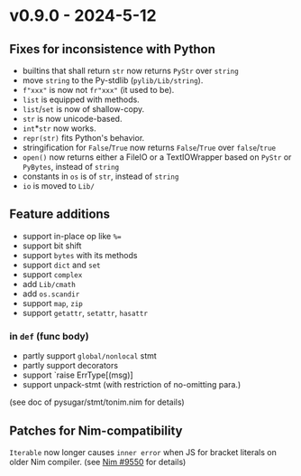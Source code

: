 
# v0.9.0 - 2024-5-12


## Fixes for inconsistence with Python

- builtins that shall return `str` now returns `PyStr` over `string`
- move `string` to the Py-stdlib (`pylib/Lib/string`).
- `f"xxx"` is now not `fr"xxx"` (it used to be).
- `list` is equipped with methods.
- `list`/`set` is now of shallow-copy.
- `str` is now unicode-based.
- `int`*`str` now works.
- `repr(str)` fits Python's behavior.
- stringification for `False`/`True` now returns `False`/`True` over `false`/`true`
- `open()` now returns either a FileIO or a TextIOWrapper
based on `PyStr` or `PyBytes`, instead of `string`
- constants in `os` is of `str`, instead of `string`
- `io` is moved to `Lib/`

## Feature additions

- support in-place op like `%=`
- support bit shift
- support `bytes` with its methods
- support `dict` and `set`
- support `complex`
- add `Lib/cmath`
- add `os.scandir`
- support `map`, `zip`
- support `getattr`, `setattr`, `hasattr`

### in `def` (func body)
- partly support `global/nonlocal` stmt
- partly support decorators
- support `raise ErrType[(msg)]
- support unpack-stmt (with restriction of no-omitting para.)

(see doc of pysugar/stmt/tonim.nim for details)

## Patches for Nim-compatibility
`Iterable` now longer causes `inner error` 
when JS for bracket literals on older Nim compiler.
(see [Nim #9550](https://github.com/nim-lang/Nim/issues/9550) for details)

